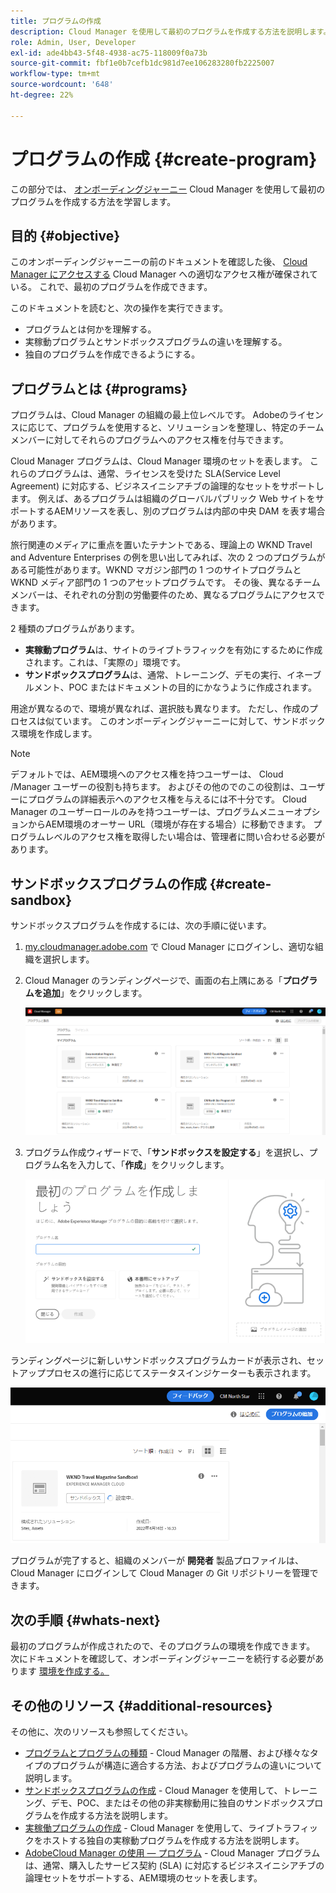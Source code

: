 ```yaml
---
title: プログラムの作成
description: Cloud Manager を使用して最初のプログラムを作成する方法を説明します。
role: Admin, User, Developer
exl-id: ade4bb43-5f48-4938-ac75-118009f0a73b
source-git-commit: fbf1e0b7cefb1dc981d7ee106283280fb2225007
workflow-type: tm+mt
source-wordcount: '648'
ht-degree: 22%

---
```


# プログラムの作成 {#create-program}

この部分では、 [オンボーディングジャーニー](overview.md) Cloud Manager を使用して最初のプログラムを作成する方法を学習します。

## 目的 {#objective}

このオンボーディングジャーニーの前のドキュメントを確認した後、 [Cloud Manager にアクセスする](cloud-manager.md) Cloud Manager への適切なアクセス権が確保されている。 これで、最初のプログラムを作成できます。

このドキュメントを読むと、次の操作を実行できます。

* プログラムとは何かを理解する。
* 実稼動プログラムとサンドボックスプログラムの違いを理解する。
* 独自のプログラムを作成できるようにする。

## プログラムとは {#programs}

プログラムは、Cloud Manager の組織の最上位レベルです。 Adobeのライセンスに応じて、プログラムを使用すると、ソリューションを整理し、特定のチームメンバーに対してそれらのプログラムへのアクセス権を付与できます。

Cloud Manager プログラムは、Cloud Manager 環境のセットを表します。 これらのプログラムは、通常、ライセンスを受けた SLA(Service Level Agreement) に対応する、ビジネスイニシアチブの論理的なセットをサポートします。 例えば、あるプログラムは組織のグローバルパブリック Web サイトをサポートするAEMリソースを表し、別のプログラムは内部の中央 DAM を表す場合があります。

旅行関連のメディアに重点を置いたテナントである、理論上の WKND Travel and Adventure Enterprises の例を思い出してみれば、次の 2 つのプログラムがある可能性があります。WKND マガジン部門の 1 つのサイトプログラムと WKND メディア部門の 1 つのアセットプログラムです。 その後、異なるチームメンバーは、それぞれの分割の労働要件のため、異なるプログラムにアクセスできます。

2 種類のプログラムがあります。

* **実稼動プログラム**&#x200B;は、サイトのライブトラフィックを有効にするために作成されます。これは、「実際の」環境です。
* **サンドボックスプログラム**&#x200B;は、通常、トレーニング、デモの実行、イネーブルメント、POC またはドキュメントの目的にかなうように作成されます。

用途が異なるので、環境が異なれば、選択肢も異なります。 ただし、作成のプロセスは似ています。 このオンボーディングジャーニーに対して、サンドボックス環境を作成します。

>[!NOTE]
>
>デフォルトでは、AEM環境へのアクセス権を持つユーザーは、 Cloud /Manager ユーザーの役割も持ちます。 およびその他のでのこの役割は、ユーザーにプログラムの詳細表示へのアクセス権を与えるには不十分です。 Cloud Manager のユーザーロールのみを持つユーザーは、プログラムメニューオプションからAEM環境のオーサー URL（環境が存在する場合）に移動できます。 プログラムレベルのアクセス権を取得したい場合は、管理者に問い合わせる必要があります。

## サンドボックスプログラムの作成 {#create-sandbox}

サンドボックスプログラムを作成するには、次の手順に従います。

1. [my.cloudmanager.adobe.com](https://my.cloudmanager.adobe.com/) で Cloud Manager にログインし、適切な組織を選択します。

1. Cloud Manager のランディングページで、画面の右上隅にある「**プログラムを追加**」をクリックします。

   ![Cloud Manager ランディングページ](/help/implementing/cloud-manager/getting-access-to-aem-in-cloud/assets/first_timelogin1.png)

1. プログラム作成ウィザードで、「**サンドボックスを設定する**」を選択し、プログラム名を入力して、「**作成**」をクリックします。

   ![指定タイプのプログラムの作成](/help/implementing/cloud-manager/getting-access-to-aem-in-cloud/assets/create-sandbox.png)

ランディングページに新しいサンドボックスプログラムカードが表示され、セットアッププロセスの進行に応じてステータスインジケーターも表示されます。

![概要ページからのサンドボックスの作成](/help/implementing/cloud-manager/getting-access-to-aem-in-cloud/assets/program-create-setupdemo2.png)

プログラムが完了すると、組織のメンバーが **開発者** 製品プロファイルは、 Cloud Manager にログインして Cloud Manager の Git リポジトリーを管理できます。

## 次の手順 {#whats-next}

最初のプログラムが作成されたので、そのプログラムの環境を作成できます。 次にドキュメントを確認して、オンボーディングジャーニーを続行する必要があります [環境を作成する。](create-environments.md)

## その他のリソース {#additional-resources}

その他に、次のリソースも参照してください。

* [プログラムとプログラムの種類](/help/implementing/cloud-manager/getting-access-to-aem-in-cloud/program-types.md) - Cloud Manager の階層、および様々なタイプのプログラムが構造に適合する方法、およびプログラムの違いについて説明します。
* [サンドボックスプログラムの作成](/help/implementing/cloud-manager/getting-access-to-aem-in-cloud/creating-sandbox-programs.md) - Cloud Manager を使用して、トレーニング、デモ、POC、またはその他の非実稼動用に独自のサンドボックスプログラムを作成する方法を説明します。
* [実稼働プログラムの作成](/help/implementing/cloud-manager/getting-access-to-aem-in-cloud/creating-production-programs.md) - Cloud Manager を使用して、ライブトラフィックをホストする独自の実稼動プログラムを作成する方法を説明します。
* [AdobeCloud Manager の使用 — プログラム](https://experienceleague.adobe.com/docs/experience-manager-learn/cloud-service/cloud-manager/programs.html?lang=ja) - Cloud Manager プログラムは、通常、購入したサービス契約 (SLA) に対応するビジネスイニシアチブの論理セットをサポートする、AEM環境のセットを表します。
